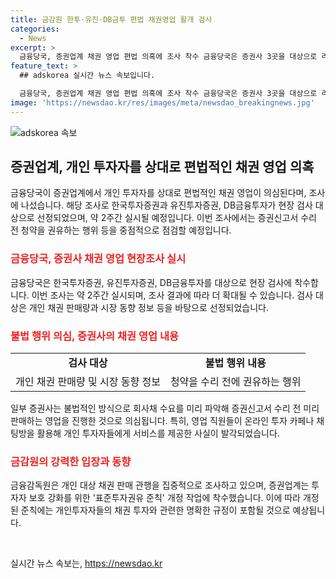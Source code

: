 ```yaml
---
title: 금감원 한투·유진·DB금투 편법 채권영업 활개 검사
categories:
  - News
excerpt: >
  금융당국, 증권업계 채권 영업 편법 의혹에 조사 착수 금융당국은 증권사 3곳을 대상으로 리테일 채권 영업과 판매과정 검사에 나섰다. 이는 특히 증권신고서 수리 전 청약을 권유하는 행위를 점검할 예정이다. 또한, 표준투자권유 준칙을 개정해 개인투자자 보호를 강화하고, 채권 거래 시 정보제공과 투자위험 고지를 강화할 것으로 보인다. 미리 수요를 파악해 증권신고서 수리 전 채권을 판매하는 행위 등도 검토 중이다. 
feature_text: >
  ## adskorea 실시간 뉴스 속보입니다.

  금융당국, 증권업계 채권 영업 편법 의혹에 조사 착수 금융당국은 증권사 3곳을 대상으로 리테일 채권 영업과 판매과정 검사에 나섰다. 이는 특히 증권신고서 수리 전 청약을 권유하는 행위를 점검할 예정이다. 또한, 표준투자권유 준칙을 개정해 개인투자자 보호를 강화하고, 채권 거래 시 정보제공과 투자위험 고지를 강화할 것으로 보인다. 미리 수요를 파악해 증권신고서 수리 전 채권을 판매하는 행위 등도 검토 중이다. 
image: 'https://newsdao.kr/res/images/meta/newsdao_breakingnews.jpg'
---
```


<p><img src="https://newsdao.kr/res/images/meta/newsdao_breakingnews.jpg" alt="adskorea 속보" /></p>

<h2 data-ke-size="size26">증권업계, 개인 투자자를 상대로 편법적인 채권 영업 의혹</h2>

<p data-ke-size="size16">금융당국이 증권업계에서 개인 투자자를 상대로 편법적인 채권 영업이 의심된다며, 조사에 나섰습니다. 해당 조사로 한국투자증권과 유진투자증권, DB금융투자가 현장 검사 대상으로 선정되었으며, 약 2주간 실시될 예정입니다. 이번 조사에서는 증권신고서 수리 전 청약을 권유하는 행위 등을 중점적으로 점검할 예정입니다.</p>

<h3><b><span style="color: #ee2323;">금융당국, 증권사 채권 영업 현장조사 실시</span></b></h3>

<p data-ke-size="size16">금융당국은 한국투자증권, 유진투자증권, DB금융투자를 대상으로 현장 검사에 착수합니다. 이번 조사는 약 2주간 실시되며, 조사 결과에 따라 더 확대될 수 있습니다. 검사 대상은 개인 채권 판매량과 시장 동향 정보 등을 바탕으로 선정되었습니다.</p>

<h3><b><span style="color: #ee2323;">불법 행위 의심, 증권사의 채권 영업 내용</span></b></h3>

<table>
    <tr>
        <td style="text-align: center; height: 17px;"><b>검사 대상</b></td>
        <td style="text-align: center; height: 17px;"><b>불법 행위 내용</b></td>
    </tr>
    <tr>
        <td style="text-align: center; height: 17px;">개인 채권 판매량 및 시장 동향 정보</td>
        <td style="text-align: center; height: 17px;">청약을 수리 전에 권유하는 행위</td>
    </tr>
</table>

<p data-ke-size="size16">일부 증권사는 불법적인 방식으로 회사채 수요를 미리 파악해 증권신고서 수리 전 미리 판매하는 영업을 진행한 것으로 의심됩니다. 특히, 영업 직원들이 온라인 투자 카페나 채팅방을 활용해 개인 투자자들에게 서비스를 제공한 사실이 발각되었습니다.</p>

<h3><b><span style="color: #ee2323;">금감원의 강력한 입장과 동향</span></b></h3>

<p data-ke-size="size16">금융감독원은 개인 대상 채권 판매 관행을 집중적으로 조사하고 있으며, 증권업계는 투자자 보호 강화를 위한 '표준투자권유 준칙' 개정 작업에 착수했습니다. 이에 따라 개정된 준칙에는 개인투자자들의 채권 투자와 관련한 명확한 규정이 포함될 것으로 예상됩니다.</p>

<p data-ke-size="size16">&nbsp;</p>
실시간 뉴스 속보는, <a href="https://newsdao.kr" rel="dofollow">https://newsdao.kr</a>


